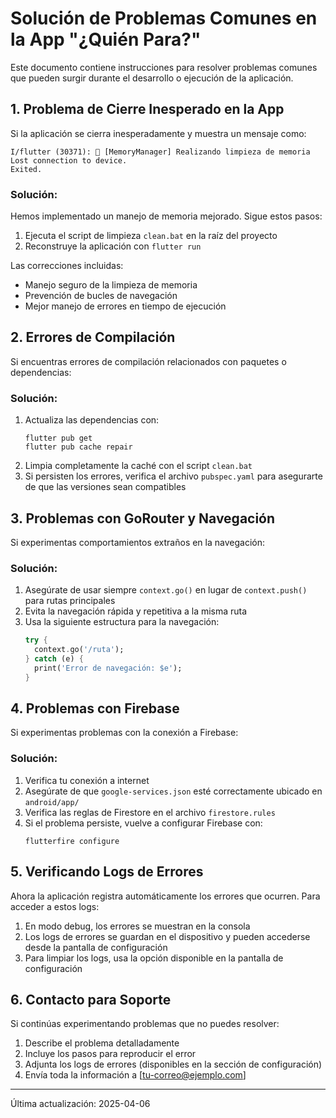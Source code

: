 # Solución de Problemas Comunes en la App "¿Quién Para?"

Este documento contiene instrucciones para resolver problemas comunes que pueden surgir durante el desarrollo o ejecución de la aplicación.

## 1. Problema de Cierre Inesperado en la App

Si la aplicación se cierra inesperadamente y muestra un mensaje como:

```
I/flutter (30371): 🧹 [MemoryManager] Realizando limpieza de memoria
Lost connection to device.
Exited.
```

### Solución:
Hemos implementado un manejo de memoria mejorado. Sigue estos pasos:

1. Ejecuta el script de limpieza `clean.bat` en la raíz del proyecto
2. Reconstruye la aplicación con `flutter run`

Las correcciones incluidas:
- Manejo seguro de la limpieza de memoria
- Prevención de bucles de navegación
- Mejor manejo de errores en tiempo de ejecución

## 2. Errores de Compilación

Si encuentras errores de compilación relacionados con paquetes o dependencias:

### Solución:
1. Actualiza las dependencias con:
   ```
   flutter pub get
   flutter pub cache repair
   ```
2. Limpia completamente la caché con el script `clean.bat`
3. Si persisten los errores, verifica el archivo `pubspec.yaml` para asegurarte de que las versiones sean compatibles

## 3. Problemas con GoRouter y Navegación

Si experimentas comportamientos extraños en la navegación:

### Solución:
1. Asegúrate de usar siempre `context.go()` en lugar de `context.push()` para rutas principales
2. Evita la navegación rápida y repetitiva a la misma ruta
3. Usa la siguiente estructura para la navegación:
   ```dart
   try {
     context.go('/ruta');
   } catch (e) {
     print('Error de navegación: $e');
   }
   ```

## 4. Problemas con Firebase

Si experimentas problemas con la conexión a Firebase:

### Solución:
1. Verifica tu conexión a internet
2. Asegúrate de que `google-services.json` esté correctamente ubicado en `android/app/`
3. Verifica las reglas de Firestore en el archivo `firestore.rules`
4. Si el problema persiste, vuelve a configurar Firebase con:
   ```
   flutterfire configure
   ```

## 5. Verificando Logs de Errores

Ahora la aplicación registra automáticamente los errores que ocurren. Para acceder a estos logs:

1. En modo debug, los errores se muestran en la consola
2. Los logs de errores se guardan en el dispositivo y pueden accederse desde la pantalla de configuración
3. Para limpiar los logs, usa la opción disponible en la pantalla de configuración

## 6. Contacto para Soporte

Si continúas experimentando problemas que no puedes resolver:

1. Describe el problema detalladamente
2. Incluye los pasos para reproducir el error
3. Adjunta los logs de errores (disponibles en la sección de configuración)
4. Envía toda la información a [tu-correo@ejemplo.com]

---
Última actualización: 2025-04-06
